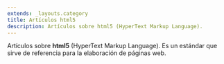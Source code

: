 ```yaml
---
extends: _layouts.category
title: Artículos html5
description: Artículos sobre html5 (HyperText Markup Language).
---
```


Artículos sobre **html5** (HyperText Markup Language). Es un estándar que sirve de referencia para la elaboración de páginas web.

